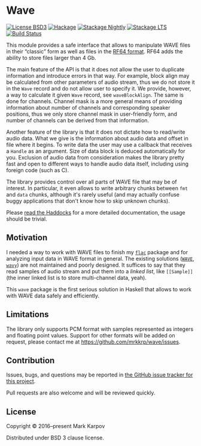 # Wave

[![License BSD3](https://img.shields.io/badge/license-BSD3-brightgreen.svg)](http://opensource.org/licenses/BSD-3-Clause)
[![Hackage](https://img.shields.io/hackage/v/wave.svg?style=flat)](https://hackage.haskell.org/package/wave)
[![Stackage Nightly](http://stackage.org/package/wave/badge/nightly)](http://stackage.org/nightly/package/wave)
[![Stackage LTS](http://stackage.org/package/wave/badge/lts)](http://stackage.org/lts/package/wave)
[![Build Status](https://travis-ci.org/mrkkrp/wave.svg?branch=master)](https://travis-ci.org/mrkkrp/wave)

This module provides a safe interface that allows to manipulate WAVE files
in their “classic” form as well as files in
the [RF64 format](https://tech.ebu.ch/docs/tech/tech3306-2009.pdf). RF64
adds the ability to store files larger than 4 Gb.

The main feature of the API is that it does not allow the user to duplicate
information and introduce errors in that way. For example, block align may
be calculated from other parameters of audio stream, thus we do not store it
in the `Wave` record and do not allow user to specify it. We provide,
however, a way to calculate it given `Wave` record, see `waveBlockAlign`.
The same is done for channels. Channel mask is a more general means of
providing information about number of channels and corresponding speaker
positions, thus we only store channel mask in user-friendly form, and number
of channels can be derived from that information.

Another feature of the library is that it does not dictate how to read/write
audio data. What we give is the information about audio data and offset in
file where it begins. To write data the user may use a callback that
receives a `Handle` as an argument. Size of data block is deduced
automatically for you. Exclusion of audio data from consideration makes the
library pretty fast and open to different ways to handle audio data itself,
including using foreign code (such as C).

The library provides control over all parts of WAVE file that may be of
interest. In particular, it even allows to write arbitrary chunks between
`fmt` and `data` chunks, although it's rarely useful (and may actually
confuse buggy applications that don't know how to skip unknown chunks).

Please [read the Haddocks](https://hackage.haskell.org/package/wave) for a
more detailed documentation, the usage should be trivial.

## Motivation

I needed a way to work with WAVE files to finish
my [`flac`](https://github.com/mrkkrp/flac) package and for analyzing input
data in WAVE format in general. The existing solutions
([`WAVE`](https://hackage.haskell.org/package/WAVE),
[`wavy`](https://hackage.haskell.org/package/wavy)) are not maintained and
poorly designed. It suffices to say that they read samples of audio stream
and put them into a *linked list*, like `[[Sample]]` (the inner linked list
is to store multi-channel data, yeah).

This `wave` package is the first serious solution in Haskell that allows to
work with WAVE data safely and efficiently.

## Limitations

The library only supports PCM format with samples represented as integers
and floating point values. Support for other formats will be added on
request, please contact me at https://github.com/mrkkrp/wave/issues.

## Contribution

Issues, bugs, and questions may be reported in [the GitHub issue tracker for
this project](https://github.com/mrkkrp/wave/issues).

Pull requests are also welcome and will be reviewed quickly.

## License

Copyright © 2016–present Mark Karpov

Distributed under BSD 3 clause license.
